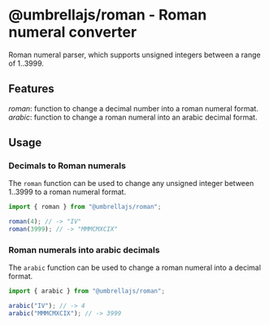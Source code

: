 # @umbrellajs/roman - Roman numeral converter

Roman numeral parser, which supports unsigned integers between a range of 1..3999.

## Features

_roman_: function to change a decimal number into a roman numeral format.
_arabic_: function to change a roman numeral into an arabic decimal format.

## Usage

### Decimals to Roman numerals

The `roman` function can be used to change any unsigned integer between 1..3999 to a roman numeral format.

```ts
import { roman } from "@umbrellajs/roman";

roman(4); // -> "IV"
roman(3999); // -> "MMMCMXCIX"
```

### Roman numerals into arabic decimals

The `arabic` function can be used to change a roman numeral into a decimal format.

```ts
import { arabic } from "@umbrellajs/roman";

arabic("IV"); // -> 4
arabic("MMMCMXCIX"); // -> 3999
```
